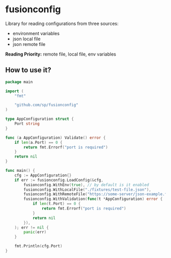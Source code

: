 # fusionconfig

Library for reading configurations from three sources:
* environment variables
* json local file
* json remote file

**Reading Priority:** remote file, local file, env variables

## How to use it?

```go
package main

import (
	"fmt"

	"github.com/sp/fusionconfig"
)

type AppConfiguration struct {
	Port string
}

func (a AppConfiguration) Validate() error {
	if len(a.Port) == 0 {
		return fmt.Errorf("port is required")
	}
	return nil
}

func main() {
	cfg := AppConfiguration{}
	if err := fusionconfig.LoadConfig(&cfg,
		fusionconfig.WithEnv(true), // by default is it enabled
		fusionconfig.WithLocalFile("./fixtures/test-file.json"),
		fusionconfig.WithRemoteFile("https://some-server/json-example.file"),
		fusionconfig.WithValidation(func(t *AppConfiguration) error {
			if len(t.Port) == 0 {
				return fmt.Errorf("port is required")
			}
			return nil
		}),
	); err != nil {
		panic(err)
	}

	fmt.Println(cfg.Port)
}
```
